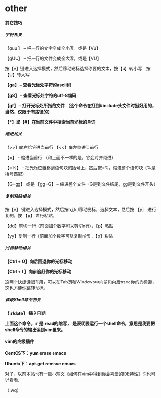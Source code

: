 # other





#### 其它技巧

##### 字符相关

【guu 】 – 把一行的文字变成全小写。或是【Vu】

【gUU】 – 把一行的文件变成全大写。或是【VU】

按【v】键进入选择模式，然后移动光标选择你要的文本，按【u】转小写，按【U】转大写

**【ga】 –  查看光标处字符的ascii码**

**【g8】 – 查看光标处字符的utf-8编码**

**【gf】  – 打开光标处所指的文件 （这个命令在打到#include头文件时挺好用的，当然，仅限于有路径的）**

**【*】或【#】在当前文件中搜索当前光标的单词**

##### 缩进相关

【>>】向右给它进当前行 【<<】向左缩进当前行

【=】  – 缩进当前行 （和上面不一样的是，它会对齐缩进）

【=%】 – 把光标位置移到语句块的括号上，然后按=%，缩进整个语句块（%是括号匹配）

【G=gg】 或是 【gg=G】  – 缩进整个文件（G是到文件结尾，gg是到文件开头）

##### 复制粘贴相关

按【v】 键进入选择模式，然后按h,j,k,l移动光标，选择文本，然后按 【y】 进行复制，按 【p】 进行粘贴。

【dd】剪切一行（前面加个数字可以剪切n行），【p】粘贴

【yy】复制一行（前面加个数字可以复制n行），【p】粘贴

##### 光标移动相关

**【Ctrl + O】向后回退你的光标移动**

**【Ctrl + I 】向前追赶你的光标移动**

这两个快捷键很有用，可以在Tab页和Windows中向前和向后trace你的光标键，这也方便你跳转光标。

##### 读取Shell命令相关

**【:r!date】 插入日期**

**上面这个命令，:r 是:read的缩写，!是表明要运行一个shell命令，意思是我要把shell命令的输出读到vim里来。**



#### vim的终级插件

**CentOS下：yum erase emacs**

**Ubuntu下：apt-get remove emacs**

对了，以前本站也有一篇小短文《[如何在vim中得到你最喜爱的IDE特性](https://coolshell.cn/articles/894.html)》你也可以看看。

（:wq）
